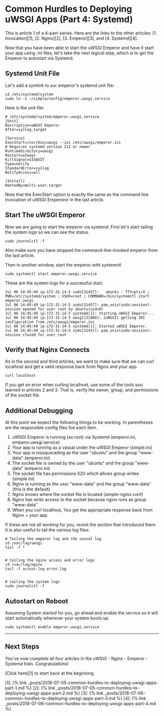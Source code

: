 Common Hurdles to Deploying uWSGI Apps (Part 4: Systemd)
========================================================

This is article 1 of a 4-part-series. Here are the links to the other articles: [1. Invocation][1], [2. Nginx][2], [3. Emperor][3], and [4. Systemd][4].

Now that you have been able to start the uWSGI Emperor and have it start
your app using .ini files, let's take the next logical
step, which is to get the Emperor to autostart via Systemd.


<a name='systemd-unit'></a>
Systemd Unit File
-----------------

Let's add a symlink to our emperor's systemd unit file:

    cd /etc/systemd/system
    sudo ln -s ~/simple/config/emperor.uwsgi.service


Here is the unit file:

    # /etc/systemd/system/emperor.uwsgi.service
    [Unit]
    Description=uWSGI Emperor
    After=syslog.target

    [Service]
    ExecStart=/usr/bin/uwsgi --ini /etc/uwsgi/emperor.ini
    # Requires systemd version 211 or newer
    RuntimeDirectory=uwsgi
    Restart=always
    KillSignal=SIGQUIT
    Type=notify
    StandardError=syslog
    NotifyAccess=all

    [Install]
    WantedBy=multi-user.target


Note that the ExecStart option is exactly the same as the command line
invocation of uWSGI Emperoror in the last article.


<a name='start-emperor'></a>
Start The uWSGI Emperor
-----------------------

Now we are going to start the emperor via systemd. First let's start
tailing the system logs so we can see the status.

    sudo journalctl -f

Also make sure you have stopped the command-line-invoked emperor from the last article.

Then in another window, start the emperor with systemctl

    sudo systemctl start emperor.uwsgi.service

These are the system logs for a successful start.

    Jul 06 14:45:49 ip-172-31-14-5 sudo[31457]:   ubuntu : TTY=pts/4 ; PWD=/etc/systemd/system ; USER=root ; COMMAND=/bin/systemctl start emperor.uwsgi
    Jul 06 14:45:49 ip-172-31-14-5 sudo[31457]: pam_unix(sudo:session): session opened for user root by ubuntu(uid=0)
    Jul 06 14:45:49 ip-172-31-14-5 systemd[1]: Starting uWSGI Emperor...
    Jul 06 14:45:49 ip-172-31-14-5 uwsgi[31460]: [uWSGI] getting INI configuration from /etc/uwsgi/emperor.ini
    Jul 06 14:45:49 ip-172-31-14-5 systemd[1]: Started uWSGI Emperor.
    Jul 06 14:45:49 ip-172-31-14-5 sudo[31457]: pam_unix(sudo:session): session closed for user root


<a name='verify-nginx'></a>
Verify that Nginx Connects
--------------------------

As in the second and third articles, we want to make sure that we can curl localhost
and get a valid response back from Nginx and your app.

    curl localhost

If you get an error when curling localhost, use some of the tools you learned in articles 2 and 3. That is, verify the owner, group, and permissions of the socket file.

<a name='debuggin'></a>
Additional Debugging
--------------------

At this point we expect the following things to be working. In parentheses are the responsible config files foe each item.

1. uWSGI Emperor is running (as root) via Systemd (emperor.ini, emperor.uwsgi.service)
2. Your app is running as a vassal under the uWSGI Emperor (simple.ini)
3. Your app is masquerading as the user "ubuntu" and the group "www-data" (emperor.ini)
4. The socket file is owned by the user "ubuntu" and the group "www-data" (emperor.ini)
4. The socket file has permissions 020 which allows group writes (simple.ini)
5. Nginx is running as the user "www-data" and the group "www-data" (this is the default)
6. Nginx knows where the socket file is located (simple-nginx.conf)
7. Nginx has write access to the socket because nginx runs as group "www-data"
8. When you curl localhost, You get the appropriate response back from Nginx + your app

If these are not all working for you, revisit the section that introduced them. It is also useful to tail the various log files:

    # Tailing the emperor log and the vassal log
    cd /var/log/uwsgi
    tail -f *


    # tailing the nginx access and error logs
    cd /var/log/nginx
    tail -f access.log error.log


    # tailing the system logs
    sudo journalctl -f




<a name='autostart'></a>
Autostart on Reboot
-------------------

Assuming System started for you, go ahead and enable the service so it
will start automatically whenever your system boots up.

    sudo systemctl enable emperor.uwsgi.service



---

Next Steps
----------

You've now complete all four articles in the uWSGI - Nginx - Emperor - Systemd train. Congratulations!

[Click here][1] to start back at the beginning.


[1]: {% link _posts/2018-07-05-common-hurdles-to-deploying-uwsgi-apps-part-1.md %}
[2]: {% link _posts/2018-07-05-common-hurdles-to-deploying-uwsgi-apps-part-2.md %}
[3]: {% link _posts/2018-07-06-common-hurdles-to-deploying-uwsgi-apps-part-3.md %}
[4]: {% link _posts/2018-07-06-common-hurdles-to-deploying-uwsgi-apps-part-4.md %}

